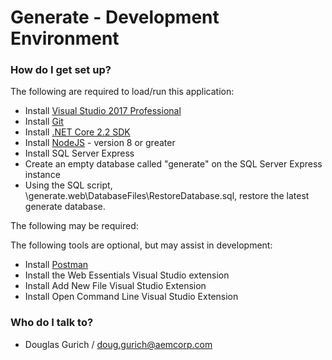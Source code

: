 # Generate - Development Environment #

### How do I get set up? ###

The following are required to load/run this application:

* Install [Visual Studio 2017 Professional](https://www.visualstudio.com/downloads/download-visual-studio-vs)
* Install [Git](https://git-scm.com/)
* Install [.NET Core 2.2 SDK](https://www.microsoft.com/net/download/core#/current)
* Install [NodeJS](http://nodejs.org/) - version 8 or greater
* Install SQL Server Express
* Create an empty database called "generate" on the SQL Server Express instance
* Using the SQL script, \generate.web\DatabaseFiles\RestoreDatabase.sql, restore the latest generate database.

The following may be required:

The following tools are optional, but may assist in development:

* Install [Postman](https://www.getpostman.com/)
* Install the Web Essentials Visual Studio extension
* Install Add New File Visual Studio Extension
* Install Open Command Line Visual Studio Extension

### Who do I talk to? ###

* Douglas Gurich / doug.gurich@aemcorp.com